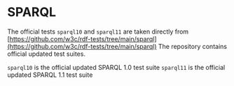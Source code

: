 # SPARQL

The official tests `sparql10` and `sparql11` are taken directly from
[https://github.com/w3c/rdf-tests/tree/main/sparql](https://github.com/w3c/rdf-tests/tree/main/sparql)
The repository contains official updated test suites.

`sparql10` is the official updated SPARQL 1.0 test suite
`sparql11` is the official updated SPARQL 1.1 test suite
